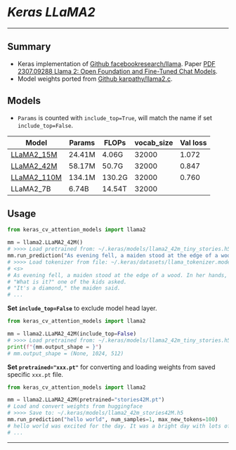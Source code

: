 # ___Keras LLaMA2___
***

## Summary
  - Keras implementation of [Github facebookresearch/llama](https://github.com/facebookresearch/llama). Paper [PDF 2307.09288 Llama 2: Open Foundation and Fine-Tuned Chat Models](https://arxiv.org/pdf/2307.09288.pdf).
  - Model weights ported from [Github karpathy/llama2.c](https://github.com/karpathy/llama2.c).
## Models
  - `Params` is counted with `include_top=True`, will match the name if set `include_top=False`.

  | Model       | Params | FLOPs  | vocab_size | Val loss |
  | ----------- | ------ | ------ | ---------- | -------- |
  | [LLaMA2_15M](https://github.com/leondgarse/keras_cv_attention_models/releases/download/llama2/llama2_15m_tiny_stories.h5)  | 24.41M | 4.06G  | 32000      | 1.072    |
  | [LLaMA2_42M](https://github.com/leondgarse/keras_cv_attention_models/releases/download/llama2/llama2_42m_tiny_stories.h5)  | 58.17M | 50.7G  | 32000      | 0.847    |
  | [LLaMA2_110M](https://github.com/leondgarse/keras_cv_attention_models/releases/download/llama2/llama2_110m_tiny_stories.h5) | 134.1M | 130.2G | 32000      | 0.760    |
  | LLaMA2_7B   | 6.74B  | 14.54T | 32000      |          |
## Usage
  ```py
  from keras_cv_attention_models import llama2

  mm = llama2.LLaMA2_42M()
  # >>>> Load pretrained from: ~/.keras/models/llama2_42m_tiny_stories.h5
  mm.run_prediction("As evening fell, a maiden stood at the edge of a wood. In her hands,")
  # >>>> Load tokenizer from file: ~/.keras/datasets/llama_tokenizer.model
  # <s>
  # As evening fell, a maiden stood at the edge of a wood. In her hands, she held a beautiful diamond. Everyone was surprised to see it.
  # "What is it?" one of the kids asked.
  # "It's a diamond," the maiden said.
  # ...
  ```
  **Set `include_top=False`** to exclude model head layer.
  ```py
  from keras_cv_attention_models import llama2

  mm = llama2.LLaMA2_42M(include_top=False)
  # >>>> Load pretrained from: ~/.keras/models/llama2_42m_tiny_stories.h5
  print(f"{mm.output_shape = }")
  # mm.output_shape = (None, 1024, 512)
  ```
  **Set `pretrained="xxx.pt"`** for converting and loading weights from saved specific `xxx.pt` file.
  ```py
  from keras_cv_attention_models import llama2

  mm = llama2.LLaMA2_42M(pretrained="stories42M.pt")
  # Load and convert weights from huggingface
  # >>>> Save to: ~/.keras/models/llama2_42m_stories42M.h5
  mm.run_prediction("hello world", num_samples=1, max_new_tokens=100)
  # hello world was excited for the day. It was a bright day with lots of fun things to do.
  # ...
  ```
***
